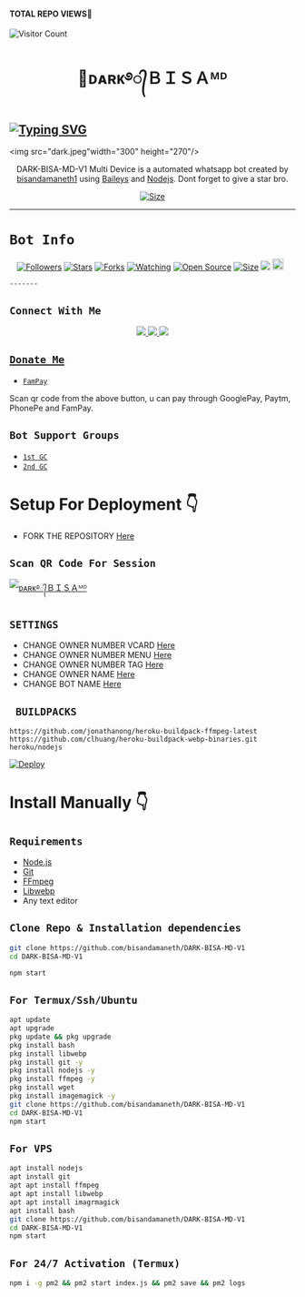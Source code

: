 

#### TOTAL REPO VIEWS📍
![Visitor Count](https://profile-counter.glitch.me/terror-boy/count.svg)
    

<h1 align="center">👑ᴅᴀʀᴋ࿔᭄ＢＩＳＡᴹᴰ<br></h1>
<p align="center">

## [![Typing SVG](https://readme-typing-svg.herokuapp.com?font=Rockstar-ExtraBold&color=F33A6A&lines=WELCOME+TO+ᴅᴀʀᴋ+ＢＩＳＡ+ᴹᴰ+WP+BOT.;CREATED+BY+BISA+YT;BEST+MULTIDEVICE+WA+BOT;THANKS+FOR+VISITING+MY+GIT)](https://git.io/typing-svg)

<img src="dark.jpeg"width="300" height="270"/>
    
<p align="center">
DARK-BISA-MD-V1 Multi Device is a automated whatsapp bot created by <a href="https://github.com/bisandamaneth" target="_blank">bisandamaneth1</a> using <a href="https://github.com/adiwajshing/Baileys" target="_blank">Baileys</a> and <a href="https://github.com/nodejs" target="_blank">Nodejs</a>. Dont forget to give a star bro.
    </p>
    
<p align="center">
<a href="https://youtu.be/xn9RatOrbuI"><img title="Size" src="https://img.shields.io/badge/Tutorial-Video-green"></a>
</p>
    
 ------
    
 # ```Bot Info```
 <p align="center">
 <a href="https://github.com/DGXeon/followers"><img title="Followers" src="https://img.shields.io/github/followers/DGXeon?color=red&style=flat-square"></a>
 <a href="https://github.com/DGXeon/CheemsBot-MD3/stargazers/"><img title="Stars" src="https://img.shields.io/github/stars/DGXeon/CheemsBot-MD3?color=blue&style=flat-square"></a>
 <a href="https://github.com/DGXeon/CheemsBot-MD3/network/members"><img title="Forks" src="https://img.shields.io/github/forks/DGXeon/CheemsBot-MD3?color=red&style=flat-square"></a>
 <a href="https://github.com/DGXeon/CheemsBot-MD3/watchers"><img title="Watching" src="https://img.shields.io/github/watchers/DGXeon/CheemsBot-MD3?label=Watchers&color=blue&style=flat-square"></a>
 <a href="https://github.com/DGXeon/CheemsBot-MD3"><img title="Open Source" src="https://img.shields.io/badge/Author-Xeon%20Bot%20Inc.-red?v=103"></a>
 <a href="https://github.com/DGXeon/CheemsBot-MD3/"><img title="Size" src="https://img.shields.io/github/repo-size/DGXeon/CheemsBot-MD3?style=flat-square&color=green"></a>
 <a href="https://hits.seeyoufarm.com"><img src="https://hits.seeyoufarm.com/api/count/incr/badge.svg?url=https%3A%2F%2Fgithub.com%2FDGXeon%2FCheemsBot-MD3&count_bg=%2379C83D&title_bg=%23555555&icon=probot.svg&icon_color=%2300FF6D&title=hits&edge_flat=false"/></a>
 <a href="https://github.com/DGXeon/CheemsBot-MD3/graphs/commit-activity"><img height="20" src="https://img.shields.io/badge/Maintained%3F-yes-green.svg"></a>&nbsp;&nbsp;
</p>
    <p align='center'>
        </p>
    
    -------
    
## ```Connect With Me```
<p align="center">
<a href="https://wa.me/94771825716"><img src="https://img.shields.io/badge/Contact ᴅᴀʀᴋ࿔᭄ＢＩＳＡ-25D366?style=for-the-badge&logo=whatsapp&logoColor=white" />
<a href="https://chat.whatsapp.com/FL1Vu6kHw159V3PFvPB5R5"><img src="https://img.shields.io/badge/Join Official GC-25D366?style=for-the-badge&logo=whatsapp&logoColor=white" />
<a href="https://youtube.com/channel/UC9yYBHDtitW6XiDFi0AMi4g"><img src="https://img.shields.io/badge/Subscribe BISA YT-ff0000?style=for-the-badge&logo=youtube&logoColor=ff000000&link=https://www.youtube.com/c/BOTINDO" /><br>
</p>

## ```Donate Me```

- [`FamPay`](https://telegra.ph/file/8737b098fd5702daeb7e0.jpg)

<p align="left">
Scan qr code from the above button, u can pay through GooglePay, Paytm, PhonePe and FamPay.
</p>

## ```Bot Support Groups```

- [`1st GC`](https://chat.whatsapp.com/FL1Vu6kHw159V3PFvPB5R5)
- [`2nd GC`](https://chat.whatsapp.com/EuQjc4POlFz2nd88BHDobI)

# Setup For Deployment 👇

- FORK THE REPOSITORY [Here](https://github.com/bisandamaneth/DARK-BISA-MD-V1/fork)

## `Scan QR Code For Session`
[![ᴅᴀʀᴋ࿔᭄ＢＩＳＡᴹᴰ](https://repl.it/badge/github/quiec/whatsasena)](https://replit.com/@bisandamaneth/ᴅᴀʀᴋ࿔᭄ＢＩＳＡᴹᴰBot-Multi-Device-Qr-Code-Generator?output%20only=1&lite=1#index.js)

## `SETTINGS`

- CHANGE OWNER NUMBER VCARD [Here](https://github.com/DGXeon/Darkbisabot-MD1/blob/master/config.js#L44)
- CHANGE OWNER NUMBER MENU [Here](https://github.com/DGXeon/Darkbisabot-MD1/blob/master/config.js#L59)
- CHANGE OWNER NUMBER TAG [Here](https://github.com/DGXeon/Darkbisabot-MD1/blob/master/config.js#L58)
- CHANGE OWNER NAME [Here](https://github.com/DGXeon/Darkbisabot-MD1/blob/master/config.js#L45)
- CHANGE BOT NAME [Here](https://github.com/DGXeon/Darkbisabot-MD1/blob/master/config.js#L51)

## ` BUILDPACKS`

```
https://github.com/jonathanong/heroku-buildpack-ffmpeg-latest
https://github.com/clhuang/heroku-buildpack-webp-binaries.git
heroku/nodejs
```

[![Deploy](https://www.herokucdn.com/deploy/button.svg)](https://heroku.com/deploy?template=https://github.com/DGXeon/CheemsBot-MD3/)

# Install Manually 👇
## `Requirements`
* [Node.js](https://nodejs.org/en/)
* [Git](https://git-scm.com/downloads)
* [FFmpeg](https://github.com/BtbN/FFmpeg-Builds/releases/download/autobuild-2020-12-08-13-03/ffmpeg-n4.3.1-26-gca55240b8c-win64-gpl-4.3.zip)
* [Libwebp](https://developers.google.com/speed/webp/download)
* Any text editor
## `Clone Repo & Installation dependencies`
```bash
git clone https://github.com/bisandamaneth/DARK-BISA-MD-V1
cd DARK-BISA-MD-V1

npm start
```
## `For Termux/Ssh/Ubuntu`
```bash
apt update
apt upgrade
pkg update && pkg upgrade
pkg install bash
pkg install libwebp
pkg install git -y
pkg install nodejs -y 
pkg install ffmpeg -y 
pkg install wget
pkg install imagemagick -y
git clone https://github.com/bisandamaneth/DARK-BISA-MD-V1
cd DARK-BISA-MD-V1
npm start
```
## `For VPS`
```bash
apt install nodejs 
apt install git 
apt apt install ffmpeg 
apt apt install libwebp 
apt apt install imagrmagick
apt install bash
git clone https://github.com/bisandamaneth/DARK-BISA-MD-V1
cd DARK-BISA-MD-V1 
npm start
```
## `For 24/7 Activation (Termux)`
```bash
npm i -g pm2 && pm2 start index.js && pm2 save && pm2 logs
```
